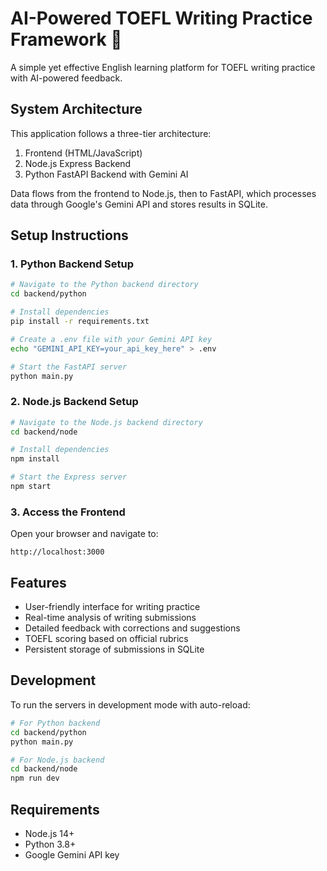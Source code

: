 # AI-Powered TOEFL Writing Practice Framework 📝

A simple yet effective English learning platform for TOEFL writing practice with AI-powered feedback.

## System Architecture

This application follows a three-tier architecture:
1. Frontend (HTML/JavaScript)
2. Node.js Express Backend
3. Python FastAPI Backend with Gemini AI

Data flows from the frontend to Node.js, then to FastAPI, which processes data through Google's Gemini API and stores results in SQLite.

## Setup Instructions

### 1. Python Backend Setup

```bash
# Navigate to the Python backend directory
cd backend/python

# Install dependencies
pip install -r requirements.txt

# Create a .env file with your Gemini API key
echo "GEMINI_API_KEY=your_api_key_here" > .env

# Start the FastAPI server
python main.py
```

### 2. Node.js Backend Setup

```bash
# Navigate to the Node.js backend directory
cd backend/node

# Install dependencies
npm install

# Start the Express server
npm start
```

### 3. Access the Frontend

Open your browser and navigate to:
```
http://localhost:3000
```

## Features

- User-friendly interface for writing practice
- Real-time analysis of writing submissions
- Detailed feedback with corrections and suggestions
- TOEFL scoring based on official rubrics
- Persistent storage of submissions in SQLite

## Development

To run the servers in development mode with auto-reload:

```bash
# For Python backend
cd backend/python
python main.py

# For Node.js backend
cd backend/node
npm run dev
```

## Requirements

- Node.js 14+
- Python 3.8+
- Google Gemini API key 